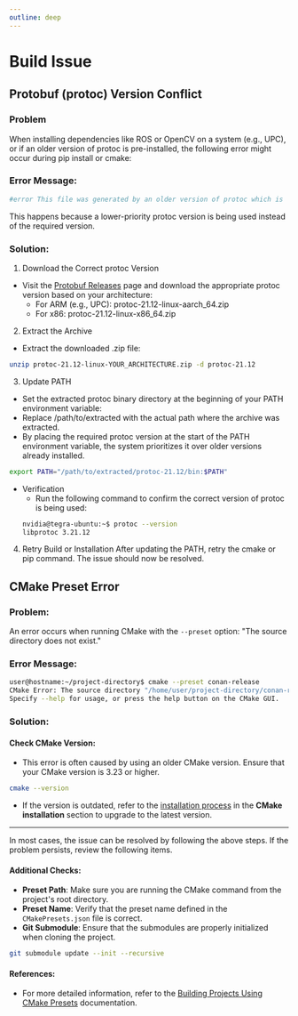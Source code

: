 ```yaml
---
outline: deep
---
```


# Build Issue



## Protobuf (protoc) Version Conflict

### **Problem**
When installing dependencies like ROS or OpenCV on a system (e.g., UPC), or if an older version of protoc is pre-installed, the following error might occur during pip install or cmake:

### **Error Message**:
```bash
#error This file was generated by an older version of protoc which is
```
This happens because a lower-priority protoc version is being used instead of the required version.

### **Solution**:
1. Download the Correct protoc Version
- Visit the [Protobuf Releases](https://github.com/protocolbuffers/protobuf/releases/tag/v21.12) page and download the appropriate protoc version based on your architecture:
   - For ARM (e.g., UPC): protoc-21.12-linux-aarch_64.zip
   - For x86: protoc-21.12-linux-x86_64.zip

2. Extract the Archive
- Extract the downloaded .zip file:

```bash
unzip protoc-21.12-linux-YOUR_ARCHITECTURE.zip -d protoc-21.12
```

3. Update PATH  
- Set the extracted protoc binary directory at the beginning of your PATH environment variable:
- Replace /path/to/extracted with the actual path where the archive was extracted.
- By placing the required protoc version at the start of the PATH environment variable, the system prioritizes it over older versions already installed.

```bash
export PATH="/path/to/extracted/protoc-21.12/bin:$PATH"
```
- Verification
   - Run the following command to confirm the correct version of protoc is being used:
   ```bash
   nvidia@tegra-ubuntu:~$ protoc --version
   libprotoc 3.21.12
   ```
4. Retry Build or Installation
After updating the PATH, retry the cmake or pip command. The issue should now be resolved.


## CMake Preset Error

### **Problem**:
An error occurs when running CMake with the `--preset` option: "The source directory does not exist."

### **Error Message**:
```bash
user@hostname:~/project-directory$ cmake --preset conan-release
CMake Error: The source directory "/home/user/project-directory/conan-release" does not exist.
Specify --help for usage, or press the help button on the CMake GUI.
```

### **Solution**:

#### Check CMake Version:
   - This error is often caused by using an older CMake version. Ensure that your CMake version is 3.23 or higher.
   ```bash
   cmake --version
   ```
   - If the version is outdated, refer to the [installation process](../getting-started/installation.md) in the **CMake installation** section to upgrade to the latest version.

---
In most cases, the issue can be resolved by following the above steps. If the problem persists, review the following items.

#### Additional Checks:
   - **Preset Path**: Make sure you are running the CMake command from the project's root directory.
   - **Preset Name**: Verify that the preset name defined in the `CMakePresets.json` file is correct.
   - **Git Submodule**: Ensure that the submodules are properly initialized when cloning the project.
   ```bash
   git submodule update --init --recursive
   ```

#### References:
   - For more detailed information, refer to the [Building Projects Using CMake Presets](https://docs.conan.io/2/examples/tools/cmake/cmake_toolchain/build_project_cmake_presets.html) documentation.